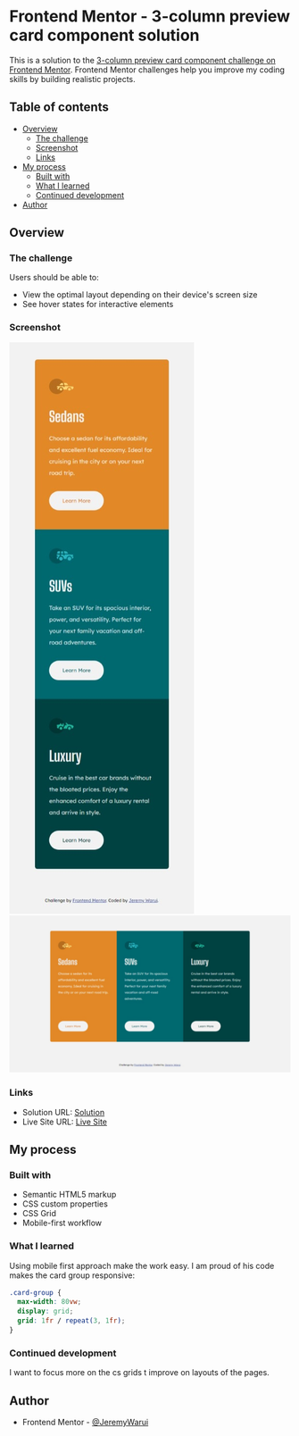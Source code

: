 # Frontend Mentor - 3-column preview card component solution

This is a solution to the [3-column preview card component challenge on Frontend Mentor](https://www.frontendmentor.io/challenges/3column-preview-card-component-pH92eAR2-). Frontend Mentor challenges help you improve my coding skills by building realistic projects.

## Table of contents

- [Overview](#overview)
  - [The challenge](#the-challenge)
  - [Screenshot](#screenshot)
  - [Links](#links)
- [My process](#my-process)
  - [Built with](#built-with)
  - [What I learned](#what-i-learned)
  - [Continued development](#continued-development)
- [Author](#author)

## Overview

### The challenge

Users should be able to:

- View the optimal layout depending on their device's screen size
- See hover states for interactive elements

### Screenshot

![Mobile layout](./Screenshots/MobileLayout.jpeg)
![Deskop layout](./Screenshots/DesktopDesign.jpeg)

### Links

- Solution URL: [Solution](https://jeremywarui.github.io/Cards-Challenge)
- Live Site URL: [Live Site](https://your-live-site-url.com)

## My process

### Built with

- Semantic HTML5 markup
- CSS custom properties
- CSS Grid
- Mobile-first workflow

### What I learned

Using mobile first approach make the work easy.
I am proud of his code makes the card group responsive:

```css
.card-group {
  max-width: 80vw;
  display: grid;
  grid: 1fr / repeat(3, 1fr);
}
```


### Continued development

I want to focus more on the cs grids t improve on layouts of the pages.

## Author

- Frontend Mentor - [@JeremyWarui](https://www.frontendmentor.io/profile/JeremyWarui)
